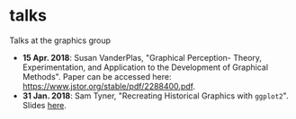 # talks
Talks at the graphics group

- **15 Apr. 2018**: Susan VanderPlas, "Graphical Perception- Theory, Experimentation, and Application to the Development of Graphical Methods". Paper can be accessed here: https://www.jstor.org/stable/pdf/2288400.pdf. 
- **31 Jan. 2018**: Sam Tyner, "Recreating Historical Graphics with `ggplot2`". Slides [here](https://sctyner.github.io/historical-graphics-ggplot2.html). 
